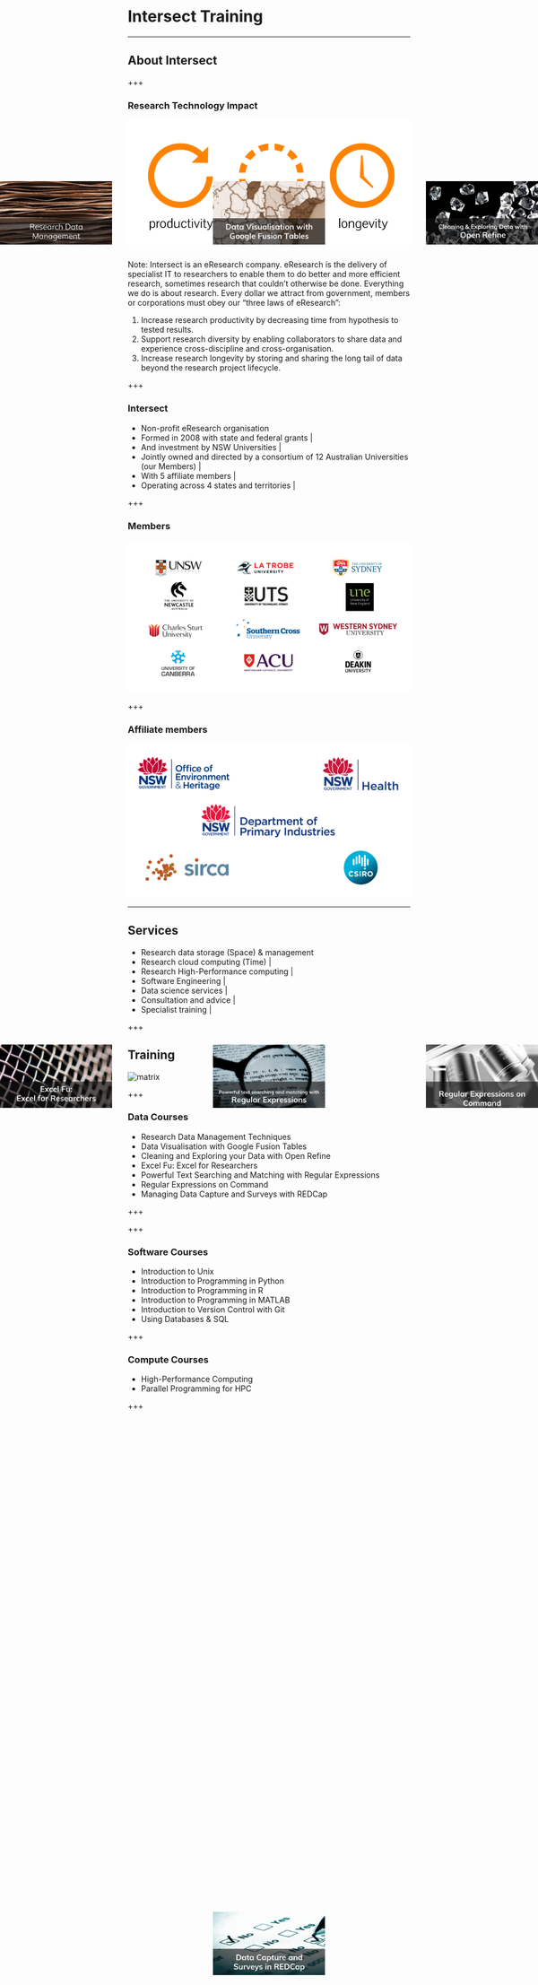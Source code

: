 # Intersect Training

---

## About Intersect

+++

### Research Technology Impact

![research_technology_impact](assets/research_technology_impact.png)

Note:
Intersect is an eResearch company. eResearch is the delivery of specialist IT to researchers to enable them to do better and more efficient research, sometimes research that couldn’t otherwise be done.  Everything we do is about research. Every dollar we attract from government, members or corporations must obey our “three laws of eResearch”:
1. Increase research productivity by decreasing time from hypothesis to tested results. 
1. Support research diversity by enabling collaborators to share data and experience cross-discipline and cross-organisation. 
1. Increase research longevity by storing and sharing the long tail of data beyond the research project lifecycle. 

+++

### Intersect

- Non-profit eResearch organisation
- Formed in 2008 with state and federal grants |
- And investment by NSW Universities |
- Jointly owned and directed by a consortium of 12 Australian Universities (our Members) |
- With 5 affiliate members |
- Operating across 4 states and territories |

+++

### Members

![members](assets/members.png)

+++

### Affiliate members

![affiliates](assets/affiliates.png)

---

## Services

- Research data storage (Space) & management
- Research cloud computing (Time) |
- Research High-Performance computing |
- Software Engineering |
- Data science services |
- Consultation and advice |
- Specialist training |

+++

## Training

![matrix](assets/matrix.png) <!-- .element: class="fragment" -->

+++

### Data Courses

<ul>
<li>Research Data Management Techniques</li>
<li>Data Visualisation with Google Fusion Tables</li>
<li>Cleaning and Exploring your Data with Open Refine</li>
<li>Excel Fu: Excel for Researchers</li>
<li>Powerful Text Searching and Matching with Regular Expressions</li>
<li>Regular Expressions on Command</li>
<li>Managing Data Capture and Surveys with REDCap</li>
</ul>

+++

<img src="rdmt/rdmt_tile.jpg" alt="rdmt" style="position: fixed; left: 0%; top: 10%" width="200"/>
<img src="gft/gft_tile.jpg" alt="gft" style="position: fixed; left: 50%; top: 10%; margin-left: -100px" width="200"/>
<img src="or/or_tile.jpg" alt="or" style="position: fixed; right: 0%; top: 10%" width="200"/>
<img src="excel/excel_tile.jpg" alt="excel" style="position: fixed; left: 0%; top: 50%; margin-top: -60px" width="200"/>
<img src="re/re_tile.jpg" alt="re" style="position: fixed; left: 50%; top: 50%; margin-top: -60px; margin-left: -100px" width="200"/>
<img src="reoc/reoc_tile.jpg" alt="reoc" style="position: fixed; right: 0%; top: 50%; margin-top: -60px" width="200"/>
<img src="redcap/redcap_tile.jpg" alt="redcap" style="position: fixed; left: 50%; bottom: 10%; margin-left: -100px" width="200"/>

+++

### Software Courses

<ul>
	<li>Introduction to Unix</li>
	<li>Introduction to Programming in Python</li>
	<li>Introduction to Programming in R</li>
	<li>Introduction to Programming in MATLAB</li>
	<li>Introduction to Version Control with Git</li>
	<li>Using Databases & SQL</li>
</ul>

+++

### Compute Courses

<ul>
	<li>High-Performance Computing</li>
	<li>Parallel Programming for HPC</li>
</ul>

+++	


